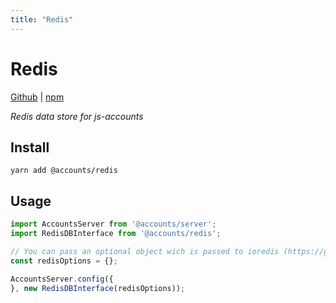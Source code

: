 ```yaml
---
title: "Redis"
---
```


# Redis

[Github](https://github.com/js-accounts/redis) | [npm](https://www.npmjs.com/package/@accounts/redis)

*Redis data store for js-accounts*

## Install

```
yarn add @accounts/redis
```

## Usage

```javascript
import AccountsServer from '@accounts/server';
import RedisDBInterface from '@accounts/redis';

// You can pass an optional object wich is passed to ioredis (https://github.com/luin/ioredis)
const redisOptions = {};

AccountsServer.config({
}, new RedisDBInterface(redisOptions));
```
